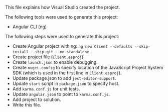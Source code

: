 This file explains how Visual Studio created the project.

The following tools were used to generate this project:
- Angular CLI (ng)

The following steps were used to generate this project:
- Create Angular project with ng: `ng new Client --defaults --skip-install --skip-git --no-standalone `.
- Create project file (`Client.esproj`).
- Create `launch.json` to enable debugging.
- Create `nuget.config` to specify location of the JavaScript Project System SDK (which is used in the first line in `Client.esproj`).
- Update package.json to add `jest-editor-support`.
- Update `start` script in `package.json` to specify host.
- Add `karma.conf.js` for unit tests.
- Update `angular.json` to point to `karma.conf.js`.
- Add project to solution.
- Write this file.
